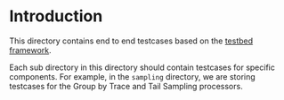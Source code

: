 # Introduction

This directory contains end to end testcases based on the [testbed framework](https://github.com/open-telemetry/opentelemetry-collector-contrib/tree/main/testbed).

Each sub directory in this directory should contain testcases for specific components. For example, in the
`sampling` directory, we are storing testcases for the Group by Trace and Tail Sampling processors.
